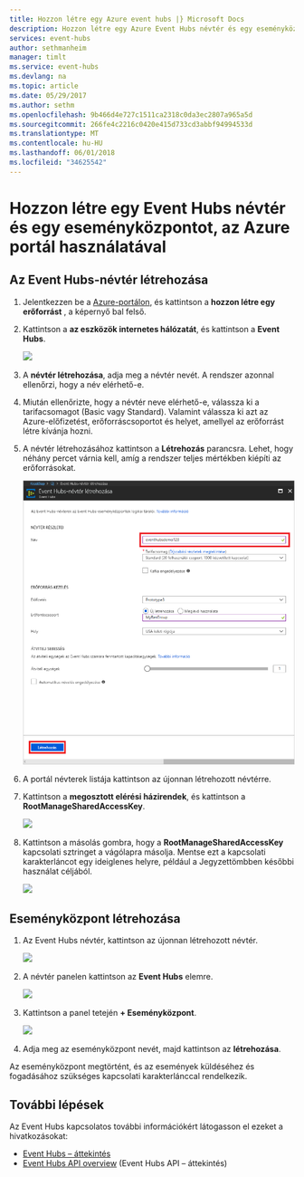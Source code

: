 ```yaml
---
title: Hozzon létre egy Azure event hubs |} Microsoft Docs
description: Hozzon létre egy Azure Event Hubs névtér és egy eseményközpontot, az Azure portál használatával
services: event-hubs
author: sethmanheim
manager: timlt
ms.service: event-hubs
ms.devlang: na
ms.topic: article
ms.date: 05/29/2017
ms.author: sethm
ms.openlocfilehash: 9b466d4e727c1511ca2318c0da3ec2807a965a5d
ms.sourcegitcommit: 266fe4c2216c0420e415d733cd3abbf94994533d
ms.translationtype: MT
ms.contentlocale: hu-HU
ms.lasthandoff: 06/01/2018
ms.locfileid: "34625542"
---
```

# <a name="create-an-event-hubs-namespace-and-an-event-hub-using-the-azure-portal"></a>Hozzon létre egy Event Hubs névtér és egy eseményközpontot, az Azure portál használatával

## <a name="create-an-event-hubs-namespace"></a>Az Event Hubs-névtér létrehozása

1. Jelentkezzen be a [Azure-portálon][Azure portal], és kattintson a **hozzon létre egy erőforrást** , a képernyő bal felső.
2. Kattintson a **az eszközök internetes hálózatát**, és kattintson a **Event Hubs**.
   
    ![](./media/event-hubs-create/create-event-hub9.png)

3. A **névtér létrehozása**, adja meg a névtér nevét. A rendszer azonnal ellenőrzi, hogy a név elérhető-e.  

4. Miután ellenőrizte, hogy a névtér neve elérhető-e, válassza ki a tarifacsomagot (Basic vagy Standard). Valamint válassza ki azt az Azure-előfizetést, erőforráscsoportot és helyet, amellyel az erőforrást létre kívánja hozni.
 
5. A névtér létrehozásához kattintson a **Létrehozás** parancsra. Lehet, hogy néhány percet várnia kell, amíg a rendszer teljes mértékben kiépíti az erőforrásokat.

    ![](./media/event-hubs-create/create-event-hub1.png)

6. A portál névterek listája kattintson az újonnan létrehozott névtérre.

7. Kattintson a **megosztott elérési házirendek**, és kattintson a **RootManageSharedAccessKey**.
    
    ![](./media/event-hubs-create/create-event-hub7.png)

8. Kattintson a másolás gombra, hogy a **RootManageSharedAccessKey** kapcsolati sztringet a vágólapra másolja. Mentse ezt a kapcsolati karakterláncot egy ideiglenes helyre, például a Jegyzettömbben későbbi használat céljából.
    
    ![](./media/event-hubs-create/create-event-hub8.png)

## <a name="create-an-event-hub"></a>Eseményközpont létrehozása

1. Az Event Hubs névtér, kattintson az újonnan létrehozott névtér.      
   
    ![](./media/event-hubs-create/create-event-hub2.png) 

2. A névtér panelen kattintson az **Event Hubs** elemre.
   
    ![](./media/event-hubs-create/create-event-hub3.png)

3. Kattintson a panel tetején **+ Eseményközpont**.
   
    ![](./media/event-hubs-create/create-event-hub4.png)
4. Adja meg az eseményközpont nevét, majd kattintson az **létrehozása**. 

Az eseményközpont megtörtént, és az események küldéséhez és fogadásához szükséges kapcsolati karakterlánccal rendelkezik.

## <a name="next-steps"></a>További lépések

Az Event Hubs kapcsolatos további információkért látogasson el ezeket a hivatkozásokat:

* [Event Hubs – áttekintés](event-hubs-what-is-event-hubs.md)
* [Event Hubs API overview](event-hubs-api-overview.md) (Event Hubs API – áttekintés)

[Azure portal]: https://portal.azure.com/